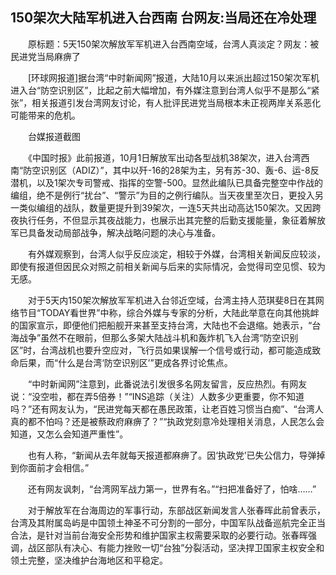 ## 150架次大陆军机进入台西南 台网友:当局还在冷处理
　　原标题：5天150架次解放军军机进入台西南空域，台湾人真淡定？网友：被民进党当局麻痹了

　　[环球网报道]据台湾“中时新闻网”报道，大陆10月以来派出超过150架次军机进入台“防空识别区”，比起之前大幅增加，有外媒注意到台湾人似乎不是那么“紧张”，相关报道引发台湾网友讨论，有人批评民进党当局根本未正视两岸关系恶化可能带来的危机。

　　台媒报道截图

　　《中国时报》此前报道，10月1日解放军出动各型战机38架次，进入台湾西南“防空识别区（ADIZ）”，其中以歼-16的28架为主，另有苏-30、轰-6、运-8反潜机，以及1架次专司警戒、指挥的空警-500。显然此编队已具备完整空中作战的编组，绝不是例行“扰台”、“警示”为目的之例行编队。当天夜里至次日，更投入另一类似编组的战队，数量更提升到39架次，一连5天共出动高达150架次。又因跨夜执行任务，不但显示其夜战能力，也展示出其完整的后勤支援能量，象征着解放军已具备发动局部战争，解决战略问题的决心与准备。

　　有外媒观察到，台湾人似乎反应淡定，相较于外媒，台湾相关新闻反应较淡，即使有报道但因民众对照之前相关新闻与后来的实际情况，会觉得司空见惯、较为无感。

　　对于5天内150架次解放军军机进入台邻近空域，台湾主持人范琪斐8日在其网络节目“TODAY看世界”中称，综合外媒与专家的分析，大陆此举意在向其他挑衅的国家宣示，即便他们把船舰开来甚至支持台湾，大陆也不会退缩。她表示，“台海战争”虽然不在眼前，但那么多架大陆战斗机和轰炸机飞入台湾“防空识别区”时，台湾战机也要升空应对，飞行员如果误解一个信号或行动，都可能造成致命后果，而“什么是台湾‘防空识别区’”更成各界讨论焦点。

　　“中时新闻网”注意到，此番说法引发很多名网友留言，反应热烈。有网友说：“没空啦，都在弄5倍券！”“INS追踪（关注）人数多少更重要，你不知道吗？”还有网友认为，“民进党每天都在愚民政策，让老百姓习惯当白痴”、“台湾人真的都不怕吗？还是被蔡政府麻痹了？”“执政党刻意冷处理相关消息，人民怎么会知道，又怎么会知道严重性”。

　　也有人称，“新闻从去年就每天报道都麻痹了。因‘执政党’已失公信力，导弹掉到你面前才会相信。”

　　还有网友讽刺，“台湾网军战力第一，世界有名。”“扫把准备好了，怕啥……”

　　对于解放军在台海周边的军事行动，东部战区新闻发言人张春晖此前曾表示，台湾及其附属岛屿是中国领土神圣不可分割的一部分，中国军队战备巡航完全正当合法，是针对当前台海安全形势和维护国家主权需要采取的必要行动。张春晖强调，战区部队有决心、有能力挫败一切“台独”分裂活动，坚决捍卫国家主权安全和领土完整，坚决维护台海地区和平稳定。

